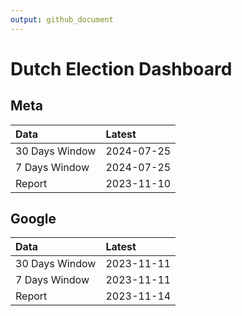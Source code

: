 ```yaml
---
output: github_document
---
```


# Dutch Election Dashboard



## Meta


|Data           |Latest     |
|:--------------|:----------|
|30 Days Window |2024-07-25 |
|7 Days Window  |2024-07-25 |
|Report         |2023-11-10 |

## Google


|Data           |Latest     |
|:--------------|:----------|
|30 Days Window |2023-11-11 |
|7 Days Window  |2023-11-11 |
|Report         |2023-11-14 |
